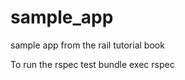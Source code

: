 sample_app
==========

sample app from the rail tutorial book


To run the rspec test
bundle exec rspec

